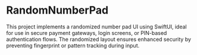 # RandomNumberPad
This project implements a randomized number pad UI using SwiftUI, ideal for use in secure payment gateways, login screens, or PIN-based authentication flows. The randomized layout ensures enhanced security by preventing fingerprint or pattern tracking during input.
